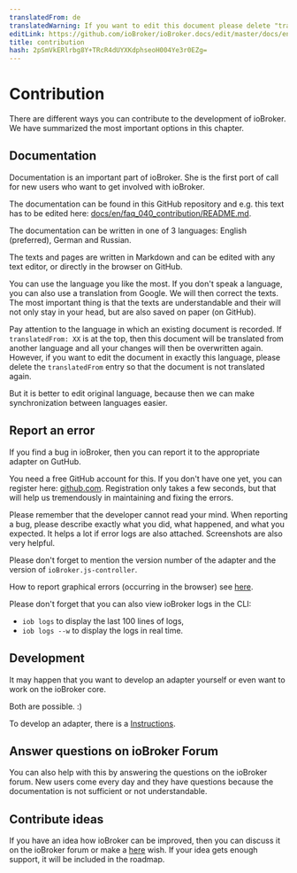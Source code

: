 ```yaml
---
translatedFrom: de
translatedWarning: If you want to edit this document please delete "translatedFrom" field, elsewise this document will be translated automatically again
editLink: https://github.com/ioBroker/ioBroker.docs/edit/master/docs/en/faq/_040_contibution/README.md
title: contribution
hash: 2pSmVkERlrbg8Y+TRcR4dUYXKdphseoH004Ye3r0EZg=
---
```

# Contribution
There are different ways you can contribute to the development of ioBroker.
We have summarized the most important options in this chapter.

## Documentation
Documentation is an important part of ioBroker. She is the first port of call for new users who want to get involved with ioBroker.

The documentation can be found in this GitHub repository and e.g. this text has to be edited here: [docs/en/faq_040_contribution/README.md](https://github.com/ioBroker/ioBroker.docs/blob/master/docs/de/faq/_040_contibution/README.md).

The documentation can be written in one of 3 languages: English (preferred), German and Russian.

The texts and pages are written in Markdown and can be edited with any text editor, or directly in the browser on GitHub.

You can use the language you like the most.
If you don't speak a language, you can also use a translation from Google.
We will then correct the texts. The most important thing is that the texts are understandable and their will not only stay in your head, but are also saved on paper (on GitHub).

Pay attention to the language in which an existing document is recorded. If `translatedFrom: XX` is at the top, then this document will be translated from another language and all your changes will then be overwritten again.
However, if you want to edit the document in exactly this language, please delete the `translatedFrom` entry so that the document is not translated again.

But it is better to edit original language, because then we can make synchronization between languages easier.

## Report an error
If you find a bug in ioBroker, then you can report it to the appropriate adapter on GutHub.

You need a free GitHub account for this. If you don't have one yet, you can register here: [github.com](https://github.com).
Registration only takes a few seconds, but that will help us tremendously in maintaining and fixing the errors.

Please remember that the developer cannot read your mind.
When reporting a bug, please describe exactly what you did, what happened, and what you expected.
It helps a lot if error logs are also attached. Screenshots are also very helpful.

Please don't forget to mention the version number of the adapter and the version of `ioBroker.js-controller`.

How to report graphical errors (occurring in the browser) see [here](#fehlerindergrafischeoberflchemelden).

Please don't forget that you can also view ioBroker logs in the CLI:

- `iob logs` to display the last 100 lines of logs,
- `iob logs --w` to display the logs in real time.

## Development
It may happen that you want to develop an adapter yourself or even want to work on the ioBroker core.

Both are possible. :)

To develop an adapter, there is a [Instructions](../dev/adapterdev.md).

## Answer questions on ioBroker Forum
You can also help with this by answering the questions on the ioBroker forum.
New users come every day and they have questions because the documentation is not sufficient or not understandable.

## Contribute ideas
If you have an idea how ioBroker can be improved, then you can discuss it on the ioBroker forum or make a [here](https://github.com/ioBroker/AdapterRequests/issues?q=is%3Aissue+sort%3Areactions-%2B1-desc+is%3Aopen) wish.
If your idea gets enough support, it will be included in the roadmap.